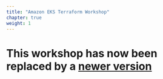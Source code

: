 ```yaml
---
title: "Amazon EKS Terraform Workshop"
chapter: true
weight: 1
---
```



# This workshop has now been replaced by a [newer version](https://catalog.us-east-1.prod.workshops.aws/workshops/afee4679-89af-408b-8108-44f5b1065cc7)






